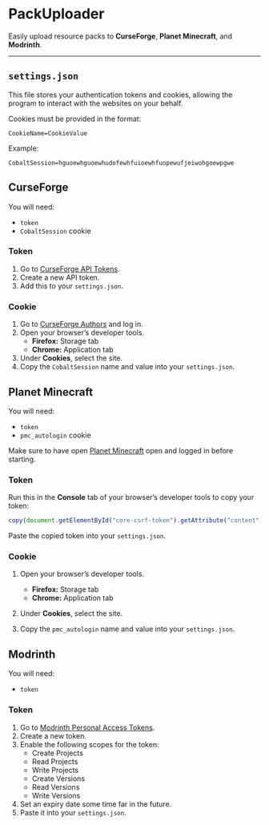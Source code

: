 # PackUploader

Easily upload resource packs to **CurseForge**, **Planet Minecraft**, and **Modrinth**.

---

## `settings.json`

This file stores your authentication tokens and cookies, allowing the program to interact with the websites on your behalf.

Cookies must be provided in the format:

```
CookieName=CookieValue
```

Example:

```
CobaltSession=hguoewhguoewhudofewhfuioewhfuopewufjeiwohgoewpgwe
```

## CurseForge

You will need:
- `token`
- `CobaltSession` cookie

### Token

1. Go to [CurseForge API Tokens](https://authors-old.curseforge.com/account/api-tokens).
2. Create a new API token.
3. Add this to your `settings.json`.

### Cookie

1. Go to [CurseForge Authors](https://authors.curseforge.com/) and log in.
2. Open your browser’s developer tools.
   - **Firefox:** Storage tab
   - **Chrome:** Application tab
3. Under **Cookies**, select the site.
4. Copy the `CobaltSession` name and value into your `settings.json`.

## Planet Minecraft

You will need:
- `token`
- `pmc_autologin` cookie

Make sure to have open [Planet Minecraft](https://www.planetminecraft.com/) open and logged in before starting.

### Token

Run this in the **Console** tab of your browser’s developer tools to copy your token:

```js
copy(document.getElementById("core-csrf-token").getAttribute("content"))
```

Paste the copied token into your `settings.json`.

### Cookie

1. Open your browser’s developer tools.

   * **Firefox:** Storage tab
   * **Chrome:** Application tab
2. Under **Cookies**, select the site.
3. Copy the `pmc_autologin` name and value into your `settings.json`.

## Modrinth

You will need:
- `token`

### Token

1. Go to [Modrinth Personal Access Tokens](https://modrinth.com/settings/pats).
2. Create a new token.
3. Enable the following scopes for the token:
   - Create Projects
   - Read Projects
   - Write Projects
   - Create Versions
   - Read Versions
   - Write Versions
4. Set an expiry date some time far in the future.
5. Paste it into your `settings.json`.
